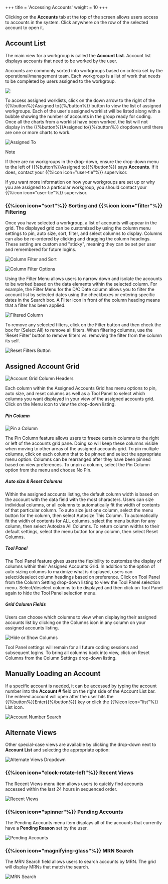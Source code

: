 +++
title = 'Accessing Accounts'
weight = 10
+++

Clicking on the **Accounts** tab at the top of the screen allows users access to accounts in the system. Click anywhere on the row of the selected account to open it.


## Account List

 The main view for a workgroup is called the **Account List**. Account list displays accounts that need to be worked by the user. 

Accounts are commonly sorted into workgroups based on criteria set by the operational/management team. Each workgroup is a list of work that needs to be completed by users assigned to the workgroup. 

![](AccountList.png)

To access assigned worklists, click on the down arrow to the right of
the {{%button%}}Assigned to{{%/button%}} button to view the list of assigned
workgroups. Each of the user's assigned worklist will be listed along with a bubble showing the number of accounts in the group ready for coding. Once all the charts from a worklist have been worked, the list will not display in the {{%button%}}Assigned to{{%/button%}} dropdown until there are one or more charts to work. 

![Assigned To](AssignedTo.png)

> [!note]
If there are no workgroups in the drop-down, ensure the drop-down menu to
the left of {{%button%}}Assigned to{{%/button%}} says **Accounts**. If it does,
contact your {{%icon icon="user-tie"%}} supervisor.


If you want more information on how your workgroups are set up or why you are
assigned to a particular workgroup, you should contact your {{%icon icon="user-tie"%}} supervisor.

### {{%icon icon="sort"%}} Sorting and  {{%icon icon="filter"%}} Filtering

Once you have selected a workgroup, a list of accounts will appear in the grid. The displayed grid can be customized by using the column menu settings to pin, auto size, sort, filter, and select columns to display. Columns can also be re-ordered by clicking and dragging the column headings. These setting are custom and "sticky", meaning they can be set per user and remembered for future logins.

![Column Filter and Sort](FilteredAdmitReason.png)  

![Column Filter Options](FilterOptions.png)

Using the Filter Menu allows users to narrow down and isolate the accounts to be worked based on the data elements within the selected column. For example, the Filter Menu for the D/C Date column allows you to filter the account list by selected dates using the checkboxes or entering specific dates in the Search box. A Filter icon in front of the column heading means that a filter has been applied. 

![Filtered Column](FilteredDC.png)

To remove any selected filters, click on the Filter button and then check the box for (Select All) to remove all filters. 
When filtering columns, use the ‘Reset Filter’ button to remove filters vs. removing the filter from the column its self. 

![Reset Filters Button](ResetFilters.png)

## Assigned Account Grid

![Account Grid Column Headers](AccountGridColumns.png)

Each column within the Assigned Accounts Grid has menu options to pin, auto size, and reset columns as well as a Tool Panel to select which columns you want displayed in your view of the assigned accounts grid. Click on the Menu icon to view the drop-down listing.


##### Pin Column

![Pin a Column](PinColumn.png)

The Pin Column feature allows users to freeze certain columns to the right or left of the accounts grid pane. Doing so will keep these columns visible when moving to other areas of the assigned accounts grid. To pin multiple columns, click on each column that to be pinned and select the appropriate menu option. Columns can be rearranged after they have been pinned based on view preferences. To unpin a column, select the Pin Column option from the menu and choose No Pin.

##### Auto size & Reset Columns

Within the assigned accounts listing, the default column width is based on the account with the data field with the most characters. Users can size individual columns, or all columns to automatically fit the width of contents of that particular column. To auto size just one column, select the menu button for the column, then select Autosize This Column. To automatically fit the width of contents for ALL columns, select the menu button for any column, then select Autosize All Columns. To return column widths to their default settings, select the menu button for any column, then select Reset Columns.

##### Tool Panel

The Tool Panel feature gives users the flexibility to customize the display of columns within their Assigned Accounts Grid. In addition to the option of auto sizing columns to maximize what is displayed, users can select/deselect column headings based on preference.
Click on Tool Panel from the Column Setting drop-down listing to view the Tool Panel selection menu.  Select/deselect columns to be displayed and then click on Tool Panel again to hide the Tool Panel selection menu.

##### Grid Column Fields

Users can choose which columns to view when displaying their assigned accounts list by clicking on the Columns icon in any column on your assigned accounts listing.

![Hide or Show Columns](HideOrShow.png)

Tool Panel settings will remain for all future coding sessions and subsequent logins. To bring all columns back into view, click on Reset Columns from the Column Settings drop-down listing.







## Manually Loading an Account

If a specific account is needed, it can be accessed by typing the account number into the
**Account #** field on the right side of the Account List bar. The entered
account will open after the user hits the {{%button%}}Enter{{%/button%}} key or
click the {{%icon icon="list"%}} List icon.

![Account Number Search](ManualAccountSearch.png)


## Alternate Views

Other special-case views are available by clicking the drop-down next to **Account List** and selecting the appropriate option:

![Alternate Views Dropdown](AlertnateViews.png)

### {{%icon icon="clock-rotate-left"%}} Recent Views

The Recent Views menu item allows users to quickly find accounts accessed within the last 24 hours in sequenced order.

![Recent Views](RecentViews.png)

### {{%icon icon="spinner"%}} Pending Accounts

The Pending Accounts menu item displays all of the accounts that currently have a **Pending Reason** set by the user.

![Pending Accounts](PendingAccounts.png)


### {{%icon icon="magnifying-glass"%}} MRN Search

The MRN Search field allows users to search accounts by MRN. The grid will display MRNs that match the search.

![MRN Search](MRNSearch.png)

